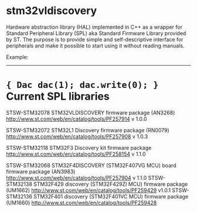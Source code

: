 stm32vldiscovery
================
Hardware abstraction library (HAL) implemented in C++ as a wrapper for Standard Peripheral Library (SPL) aka Standard Firmware Library provided by ST.
The purpose is to provide simple and self-descriptive interface for peripherals and make it possible to start using it without reading manuals.

Example:
________
`
{
    Dac dac(1);
    dac.write(0);
}
`
Current SPL libraries
==================
STSW-STM32078 STM32VLDISCOVERY firmware package (AN3268)
http://www.st.com/web/en/catalog/tools/PF257914
v 1.0.0

STSW-STM32072 STM32L1 Discovery firmware package (RN0079)
http://www.st.com/web/en/catalog/tools/PF257908
v 1.0.3

STSW-STM32118 STM32F3 Discovery kit firmware package
http://www.st.com/web/en/catalog/tools/PF258154
v 1.1.0

STSW-STM32068 STM32F4DISCOVERY (STM32F407VG MCU) board firmware package (AN3983)
http://www.st.com/web/en/catalog/tools/PF257904
v 1.1.0
STSW-STM32138 STM32F429 discovery (STM32F429ZI MCU) firmware package (UM1662)
http://www.st.com/web/en/catalog/tools/PF259429
v1.0.1
STSW-STM32136 STM32F401 discovery (STM32F401VC MCU) firmware package (UM1660)
http://www.st.com/web/en/catalog/tools/PF259428
